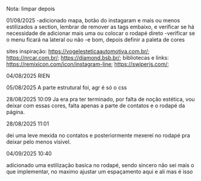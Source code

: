 Nota: limpar depois

01/08/2025
-adicionado mapa, botão do instagaram e mais ou menos estilizados a section, lembrar de remover as tags embaixo, e verificar se há necessidade de adicionar mais uma ou colocar o rodapé direto
-verificar se o menu ficará na lateral ou não 
-e bom, depois definir a paleta de cores

sites inspiração: https://vogelesteticaautomotiva.com.br/; https://nrcar.com.br/; https://diamond.bsb.br/;
bibliotecas e links: https://remixicon.com/icon/instagram-line; https://swiperjs.com/;

04/08/2025
RIEN

05/08/2025
A parte estrutural foi, agr é só o css 

28/08/2025 10:09 Ja era pra ter terminado, por falta de noção estética, vou deixar com essas cores, falta apenas a parte de contatos e o rodapé da página.

28/08/2025 11:01

dei uma leve mexida no contatos e posteriormente mexerei no rodapé pra deixar pelo menos visivel.

04/09/2025 10:40

adicionado uma estilização basica no rodapé, sendo sincero não sei mais o que implementar, no maximo ajustar um espaçamento aqui e ali mas é isso